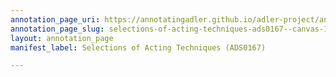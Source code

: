 ```yaml
---
annotation_page_uri: https://annotatingadler.github.io/adler-project/annotations/selections-of-acting-techniques-ads0167--canvas-1-body-language.json
annotation_page_slug: selections-of-acting-techniques-ads0167--canvas-1-body-language
layout: annotation_page
manifest_label: Selections of Acting Techniques (ADS0167)

---
```

